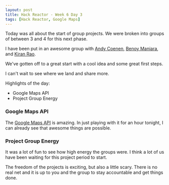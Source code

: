 ```yaml
---
layout: post
title: Hack Reactor - Week 6 Day 3
tags: [Hack Reactor, Google Maps]
---
```


Today was all about the start of group projects.  We were broken into groups of between 3 and 4 for this next phase.  

I have been put in an awesome group with [Andy Coenen](http://cannoneyed.github.io/), [Benoy Maniara](https://github.com/maniarab), and [Kiran Rao](https://github.com/kranrao).

We've gotten off to a great start with a cool idea and some great first steps.

I can't wait to see where we land and share more.

<!--more-->

Highlights of the day:

* Google Maps API
* Project Group Energy

### Google Maps API

The [Google Maps API](https://developers.google.com/maps/) is amazing.  In just playing with it for an hour tonight, I can already see that awesome things are possible.

### Project Group Energy

It was a lot of fun to see how high energy the groups were.  I think a lot of us have been waiting for this project period to start.  

The freedom of the projects is exciting, but also a little scary.  There is no real net and it is up to you and the group to stay accountable and get things done.

